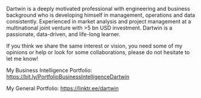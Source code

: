 Dartwin is a deeply motivated professional with engineering and business background who is developing himself in management, operations and data consistently. Experienced in market analysis and project management at a multinational joint venture with >5 bn USD investment. Dartwin is a passionate, data-driven, and life-long learner.

If you think we share the same interest or vision, you need some of my opinions or help or look for some collaborations, please do not hesitate to let me know!

My Business Intelligence Portfolio:
https://bit.ly/PortfolioBusinessIntelligenceDartwin

My General Portfolio:
https://linktr.ee/dartwin

<!---
dartwinshu/dartwinshu is a ✨ special ✨ repository because its `README.md` (this file) appears on your GitHub profile.
You can click the Preview link to take a look at your changes.
--->
